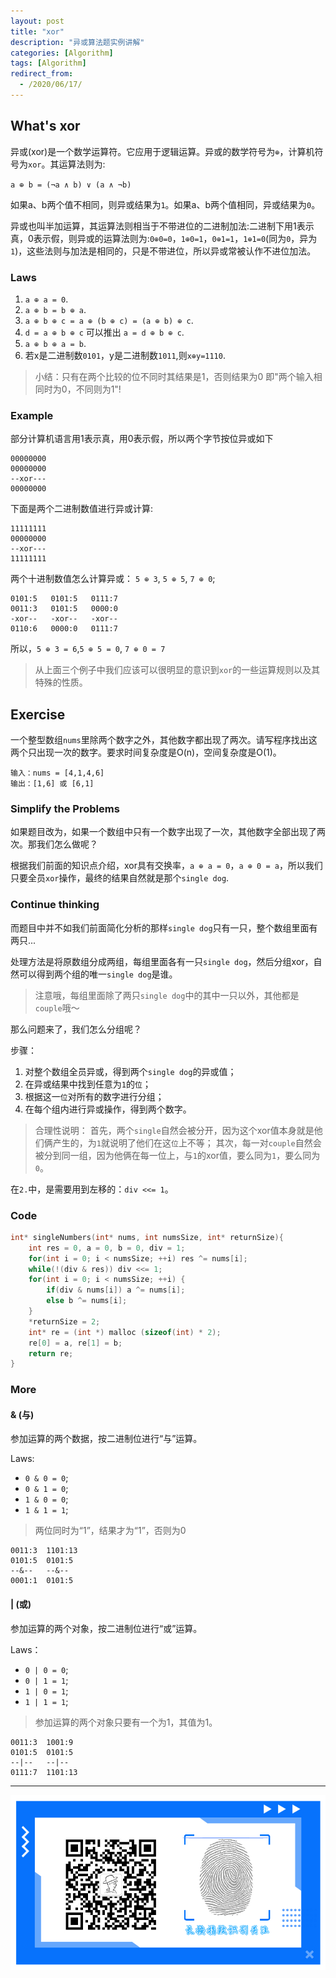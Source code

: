 ```yaml
---
layout: post
title: "xor"
description: "异或算法题实例讲解"
categories: [Algorithm]
tags: [Algorithm]
redirect_from:
  - /2020/06/17/
---
```


## What's xor

异或(xor)是一个数学运算符。它应用于逻辑运算。异或的数学符号为`⊕`，计算机符号为`xor`。其运算法则为:

`a ⊕ b = (¬a ∧ b) ∨ (a ∧ ¬b)`

如果a、b两个值不相同，则异或结果为`1`。如果a、b两个值相同，异或结果为`0`。

异或也叫半加运算，其运算法则相当于不带进位的二进制加法:二进制下用1表示真，0表示假，则异或的运算法则为:`0⊕0=0`，`1⊕0=1`，`0⊕1=1`，`1⊕1=0`(同为`0`，异为`1`)，这些法则与加法是相同的，只是不带进位，所以异或常被认作不进位加法。

### Laws

1. `a ⊕ a = 0`.
2. `a ⊕ b = b ⊕ a`.
3. `a ⊕ b ⊕ c = a ⊕ (b ⊕ c) = (a ⊕ b) ⊕ c`.
4. `d = a ⊕ b ⊕ c` 可以推出 `a = d ⊕ b ⊕ c`.
5. `a ⊕ b ⊕ a = b`.
6. 若x是二进制数`0101`，y是二进制数`1011`,则`x⊕y=1110`.

> 小结：只有在两个比较的位不同时其结果是1，否则结果为0
> 即"两个输入相同时为0，不同则为1"!

### Example

部分计算机语言用1表示真，用0表示假，所以两个字节按位异或如下

    00000000
    00000000
    --xor---
    00000000

下面是两个二进制数值进行异或计算:

    11111111
    00000000
    --xor---
    11111111

两个十进制数值怎么计算异或： `5 ⊕ 3`, `5 ⊕ 5`, `7 ⊕ 0`;

    0101:5   0101:5   0111:7
    0011:3   0101:5   0000:0
    -xor--   -xor--   -xor--
    0110:6   0000:0   0111:7

所以，`5 ⊕ 3 = 6`,`5 ⊕ 5 = 0`, `7 ⊕ 0 = 7`

>从上面三个例子中我们应该可以很明显的意识到`xor`的一些运算规则以及其特殊的性质。

## Exercise

一个整型数组`nums`里除两个数字之外，其他数字都出现了两次。请写程序找出这两个只出现一次的数字。要求时间复杂度是O(n)，空间复杂度是O(1)。

    输入：nums = [4,1,4,6]
    输出：[1,6] 或 [6,1]

### Simplify the Problems

如果题目改为，如果一个数组中只有一个数字出现了一次，其他数字全部出现了两次。那我们怎么做呢？

根据我们前面的知识点介绍，xor具有交换率，`a ⊕ a = 0`，`a ⊕ 0 = a`，所以我们只要全员`xor`操作，最终的结果自然就是那个`single dog`.

### Continue thinking

而题目中并不如我们前面简化分析的那样`single dog`只有一只，整个数组里面有两只...

处理方法是将原数组分成两组，每组里面各有一只`single dog`，然后分组xor，自然可以得到两个组的唯一`single dog`是谁。

>注意哦，每组里面除了两只`single dog`中的其中一只以外，其他都是`couple`哦～

那么问题来了，我们怎么分组呢？

步骤：

1. 对整个数组全员异或，得到两个`single dog`的异或值；
2. 在异或结果中找到任意为`1`的`位`；
3. 根据这一`位`对所有的数字进行分组；
4. 在每个组内进行异或操作，得到两个数字。

> 合理性说明：
> 首先，两个`single`自然会被分开，因为这个xor值本身就是他们俩产生的，为`1`就说明了他们在这`位`上不等；
> 其次，每一对`couple`自然会被分到同一组，因为他俩在每一位上，与`1`的xor值，要么同为`1`，要么同为`0`。

在`2.`中，是需要用到左移的：`div <<= 1`。

### Code

```cpp
int* singleNumbers(int* nums, int numsSize, int* returnSize){
    int res = 0, a = 0, b = 0, div = 1;
    for(int i = 0; i < numsSize; ++i) res ^= nums[i];
    while(!(div & res)) div <<= 1;
    for(int i = 0; i < numsSize; ++i) {
        if(div & nums[i]) a ^= nums[i];
        else b ^= nums[i];
    }
    *returnSize = 2;
    int* re = (int *) malloc (sizeof(int) * 2);
    re[0] = a, re[1] = b;
    return re;
}
```

### More

#### & (与)

参加运算的两个数据，按二进制位进行“与”运算。

Laws:

* `0 & 0 = 0`;
* `0 & 1 = 0`;
* `1 & 0 = 0`;
* `1 & 1 = 1`;

> 两位同时为“1”，结果才为“1”，否则为0

    0011:3  1101:13
    0101:5  0101:5
    --&--   --&--
    0001:1  0101:5

#### | (或)

参加运算的两个对象，按二进制位进行“或”运算。

Laws：

* `0 | 0 = 0`;
* `0 | 1 = 1`;
* `1 | 0 = 1`;
* `1 | 1 = 1`;

> 参加运算的两个对象只要有一个为1，其值为1。

    0011:3  1001:9
    0101:5  0101:5
    --|--   --|--
    0111:7  1101:13

---

![关注公众号"永远学习的小歪“，掌握最新的消息动态～](https://raw.githubusercontent.com/AuthurWhywait/PicBed/master/Others/%E6%A8%AA%E7%89%88%E4%BA%8C%E7%BB%B4%E7%A0%81_%E5%8A%A8%E6%80%81.gif)
